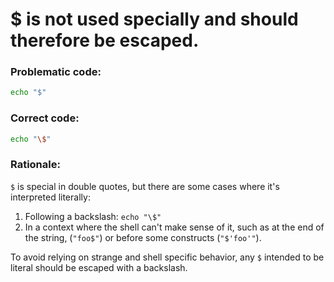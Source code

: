 # $ is not used specially and should therefore be escaped.

### Problematic code:

```sh
echo "$"
```

### Correct code:

```sh
echo "\$"
```

### Rationale:
`$` is special in double quotes, but there are some cases where it's interpreted literally:

1. Following a backslash: `echo "\$"`
2. In a context where the shell can't make sense of it, such as at the end of the string, (`"foo$"`) or before some constructs (`"$'foo'"`).

To avoid relying on strange and shell specific behavior, any `$` intended to be literal should be escaped with a backslash.
